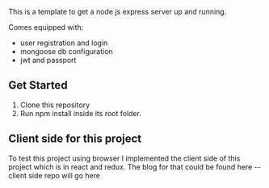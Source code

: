 This is a template to get a node js express server up and running.

Comes equipped with:

- user registration and login
- mongoose db configuration
- jwt and passport


## Get Started
1. Clone this repository
2. Run npm install inside its root folder.

## Client side for this project
To test this project using browser I implemented the client side of this project which is in react and redux. The blog for that could be found here --client side repo will go here
